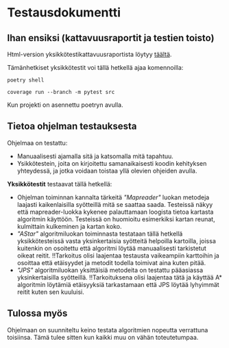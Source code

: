 # Testausdokumentti

## Ihan ensiksi (kattavuusraportit ja testien toisto)

Html-version yksikkötestikattavuusraportista löytyy [täältä](/htmlcov/index.html).


Tämänhetkiset yksikkötestit voi tällä hetkellä ajaa komennoilla:


`poetry shell`

`coverage run --branch -m pytest src`


Kun projekti on asennettu poetryn avulla.

## Tietoa ohjelman testauksesta

Ohjelmaa on testattu: 
- Manuaalisesti ajamalla sitä ja katsomalla mitä tapahtuu. 
- Ysikkötestein, joita on kirjoitettu samanaikaisesti koodin kehityksen yhteydessä, ja jotka voidaan toistaa yllä olevien ohjeiden avulla.

**Yksikkötestit** testaavat tällä hetkellä: 
- Ohjelman toiminnan kannalta tärkeitä *"Mapreader"* luokan metodeja laajasti kaikenlaisilla syötteillä mitä se saattaa saada. Testeissä näkyy että mapreader-luokka kykenee palauttamaan loogista tietoa kartasta algoritmin käyttöön. Testeissä on huomioitu esimerkiksi kartan reunat, kulmittain kulkeminen ja kartan koko.
- *"AStar"* algoritmiluokan toiminnasta testataan tällä hetkellä yksikkötesteissä vasta yksinkertaisia syötteitä helpoilla kartoilla, joissa kuitenkin on osoitettu että algoritmi löytää manuaalisesti tarkistetut oikeat reitit. !!Tarkoitus olisi laajentaa testausta vaikeampiin karttoihin ja osoittaa että etäisyydet ja metodit todella toimivat aina kuten pitää.
- *"JPS"* algoritmiluokan yksittäisiä metodeita on testattu pääasiassa yksinkertaisilla syötteillä. !!Tarkoituksena olisi laajentaa tätä ja käyttää A* algoritmin löytämiä etäisyyksiä tarkastamaan että JPS löytää lyhyimmät reitit kuten sen kuuluisi.

## Tulossa myös

Ohjelmaan on suunniteltu keino testata algoritmien nopeutta verrattuna toisiinsa. Tämä tulee sitten kun kaikki muu on vähän toteutetumpaa.